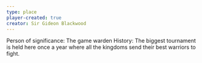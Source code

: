 ```yaml
---
type: place
player-created: true
creator: Sir Gideon Blackwood
---
```


Person of significance: The game warden History: The biggest tournament is held here once a year where all the kingdoms send their best warriors to fight.